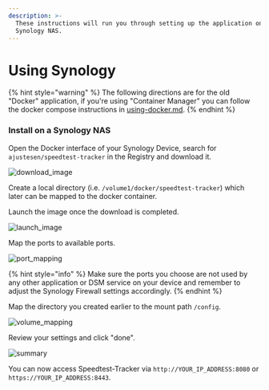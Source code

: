 ```yaml
---
description: >-
  These instructions will run you through setting up the application on a
  Synology NAS.
---
```


# Using Synology

{% hint style="warning" %}
The following directions are for the old "Docker" application, if you're using "Container Manager" you can follow the docker compose instructions in [using-docker.md](using-docker.md "mention").
{% endhint %}

### Install on a Synology NAS

Open the Docker interface of your Synology Device, search for `ajustesen/speedtest-tracker` in the Registry and download it.

![download\_image](https://user-images.githubusercontent.com/92191413/210480118-b15f83af-6617-4a0d-b631-760f419425b9.png)

Create a local directory (i.e. `/volume1/docker/speedtest-tracker`) which later can be mapped to the docker container.

Launch the image once the download is completed.

![launch\_image](https://user-images.githubusercontent.com/92191413/210480210-baa06b52-c3b0-41a4-b50e-ce7af82d683c.png)

Map the ports to available ports.

![port\_mapping](https://user-images.githubusercontent.com/92191413/210481629-6fa76992-403a-415e-9967-af7b00c97d87.png)

{% hint style="info" %}
Make sure the ports you choose are not used by any other application or DSM service on your device and remember to adjust the Synology Firewall settings accordingly.
{% endhint %}

Map the directory you created earlier to the mount path `/config`.

![volume\_mapping](https://user-images.githubusercontent.com/92191413/210480901-069703e3-c6ab-446c-b53b-8c5ef3c87085.png)

Review your settings and click "done".

![summary](https://user-images.githubusercontent.com/92191413/210480977-3e24ba39-b23e-463f-acba-0a1aad1e57ec.png)

You can now access Speedtest-Tracker via `http://YOUR_IP_ADDRESS:8080` or `https://YOUR_IP_ADDRESS:8443`.
